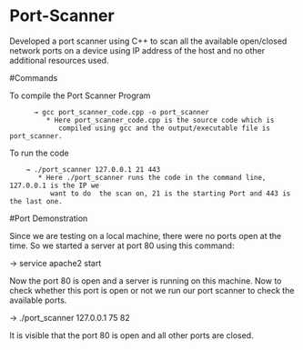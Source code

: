 # Port-Scanner
Developed a port scanner using C++ to scan all the available open/closed network ports on a device using IP address of the host and no other additional resources used.

#Commands

  To compile the Port Scanner Program
  
          → gcc port_scanner_code.cpp -o port_scanner
             * Here port_scanner_code.cpp is the source code which is                    
                compiled using gcc and the output/executable file is port_scanner.
                
  To run the code 
  
        → ./port_scanner 127.0.0.1 21 443
           * Here ./port_scanner runs the code in the command line, 127.0.0.1 is the IP we
              want to do  the scan on, 21 is the starting Port and 443 is the last one.



#Port Demonstration 

  Since we are testing on a local machine, there were no ports open at the time. 
So we started a server at port 80 using this command:

 → service apache2 start
 
Now the port 80 is open and a server is running on this machine.
Now to check whether this port is open or not we run our port scanner to check the available ports.

 → ./port_scanner 127.0.0.1 75 82
 
It is visible that the port 80 is open and all  other ports are closed.
